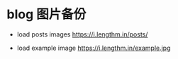 # blog 图片备份

- load posts images
  <https://i.lengthm.in/posts/>

- load example image
  <https://i.lengthm.in/example.jpg>
